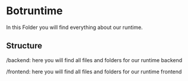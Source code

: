 # Botruntime
In this Folder you will find everything about our runtime.

## Structure

/backend: here you will find all files and folders for our runtime backend

/frontend: here you will find all files and folders for our runtime frontend
